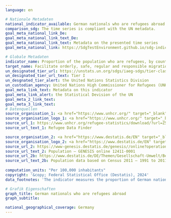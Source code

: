 ```yaml
---
language: en    

# Nationale Metadaten    
national_indicator_available: German nationals who are refugees abroad    
comparison_sdg: The time series is compliant with the UN metadata.    
goal_meta_national_link_De: 
goal_meta_national_link_text_De: 
goal_meta_national_link_text: Metadata on the presented time series
goal_meta_national_link: https://SdgTestEnvironment.github.io/sdg-indicators/public/Meta/10.7.4.pdf    

# Globale Metadaten    
indicator_name: Proportion of the population who are refugees, by country of origin    
target_name: Facilitate orderly, safe, regular and responsible migration and mobility of people, including through the implementation of planned and well-managed migration policies    
un_designated_tier_url: https://unstats.un.org/sdgs/iaeg-sdgs/tier-classification/    
un_designated_tier_url_text: Tier I    
un_desgnated_tier_alert: the United Nations Statistics Division    
un_custodian_agency: United Nations High Commissioner for Refugees (UNHCR)    
goal_meta_link_text: Metadata on this indicator    
goal_meta_link_alert: the Statistical Devision of the UN    
goal_meta_2_link_text:     
goal_meta_3_link_text:         
# Datenquellen
source_organisation_1: <a href="https://www.unhcr.org/" target="_blank"> United Nations High Commissioner for Refugees (UNHCR) </a>
source_organisation_logo_1: <a href="https://www.unhcr.org/" target="_blank"><img src="https://sdg-indikatoren.de/public/OrgImgEn/unhcr.png" alt="Logo unhcr" style="height:60px; width:148px"/></a>
source_url_1: https://www.unhcr.org/refugee-statistics/download/?url=Z5qp0j
source_url_text_1: Refugee Data Finder

source_organisation_2: <a href="https://www.destatis.de/EN" target="_blank"> Federal Statistical Office (Destatis) </a>
source_organisation_logo_2: <a href="https://www.destatis.de/EN" target="_blank"><img src="https://sdg-indikatoren.de/public/OrgImgEn/destatis.png" alt="Logo destatis" style="height:60px; width:148px"/></a>
source_url_2: https://www-genesis.destatis.de/genesis//online?operation=table&code=12411-0001&bypass=true&language=en
source_url_text_2: Population – GENESIS online 12411-0001
source_url_2b: https://www.destatis.de/DE/Themen/Gesellschaft-Umwelt/Bevoelkerung/Bevoelkerungsstand/_inhalt.html#sprg233540
source_url_text_2b: Population data based on Census 2011 – 1991 to 2011 (only available in German)
    
computation_units: "Per 100,000 inhabitants"    
copyright: '&copy; Federal Statistical Office (Destatis), 2024'    
data_footnotes: 'The indicator measures the proportion of German nationals who are refugees abroad per 100,000 inhabitants of Germany rather than the number of refugees living in Germany.<br>• 2022 revised data.<br>• For 2010, the population was calculated backwards using the 2011 census and migration, birth and death statistics.<br>• Refugee: A person who is outside the country of his or her nationality or permanent residence and who, owing to his or her race, religion, nationality, membership of a particular social group or political opinion, has a well-founded fear of being persecuted and is unable to avail himself or herself of the protection of that country or to return there owing to that fear of persecution (Article 1 of the Geneva Convention).'    

# Grafik Eigenschaften    
graph_title: German nationals who are refugees abroad
graph_subtitle:     

national_geographical_coverage: Germany    
---
```


<span></span>